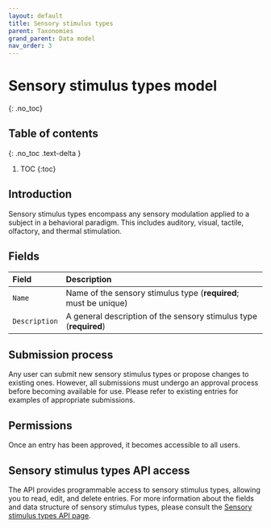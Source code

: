 ```yaml
---
layout: default
title: Sensory stimulus types
parent: Taxonomies
grand_parent: Data model
nav_order: 3
---
```


# Sensory stimulus types model
{: .no_toc}

## Table of contents
{: .no_toc .text-delta }

1. TOC
{:toc}

## Introduction

Sensory stimulus types encompass any sensory modulation applied to a subject in a behavioral paradigm. This includes auditory, visual, tactile, olfactory, and thermal stimulation.

## Fields

| Field | Description |
|:------|:------------|
| `Name` | Name of the sensory stimulus type (**required**; must be unique) |
| `Description` | A general description of the sensory stimulus type (**required**) |

## Submission process

Any user can submit new sensory stimulus types or propose changes to existing ones. However, all submissions must undergo an approval process before becoming available for use. Please refer to existing entries for examples of appropriate submissions.

## Permissions

Once an entry has been approved, it becomes accessible to all users.

## Sensory stimulus types API access

The API provides programmable access to sensory stimulus types, allowing you to read, edit, and delete entries. For more information about the fields and data structure of sensory stimulus types, please consult the [Sensory stimulus types API page]({{"api/taxonomies/sensorystimulustype/"|absolute_url}}).
